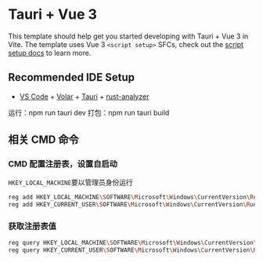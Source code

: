 # Tauri + Vue 3

This template should help get you started developing with Tauri + Vue 3 in Vite. The template uses Vue 3 `<script setup>` SFCs, check out the [script setup docs](https://v3.vuejs.org/api/sfc-script-setup.html#sfc-script-setup) to learn more.

## Recommended IDE Setup

- [VS Code](https://code.visualstudio.com/) + [Volar](https://marketplace.visualstudio.com/items?itemName=Vue.volar) + [Tauri](https://marketplace.visualstudio.com/items?itemName=tauri-apps.tauri-vscode) + [rust-analyzer](https://marketplace.visualstudio.com/items?itemName=rust-lang.rust-analyzer)

运行：npm run tauri dev
打包：npm run tauri build

## 相关 CMD 命令

### CMD 配置注册表，设置自启动

`HKEY_LOCAL_MACHINE`要以管理员身份运行

```sh
reg add HKEY_LOCAL_MACHINE\SOFTWARE\Microsoft\Windows\CurrentVersion\Run /v Web_KeyBoard /d "C:\Users\s__pe\Desktop\Web_KeyBoard_2024.1.16.exe" /f
reg add HKEY_CURRENT_USER\SOFTWARE\Microsoft\Windows\CurrentVersion\Run /v Web_KeyBoard /d "C:\Users\s__pe\Desktop\Web_KeyBoard_2024.1.16.exe" /f
```

### 获取注册表值

```sh
reg query HKEY_LOCAL_MACHINE\SOFTWARE\Microsoft\Windows\CurrentVersion\Run /v Web_KeyBoard
reg query HKEY_CURRENT_USER\SOFTWARE\Microsoft\Windows\CurrentVersion\Run /v Web_KeyBoard
```
